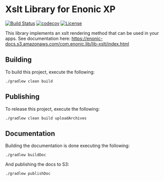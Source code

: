 Xslt Library for Enonic XP
==========================

[![Build Status](https://travis-ci.org/enonic/lib-xslt.svg?branch=master)](https://travis-ci.org/enonic/lib-xslt)
[![codecov](https://codecov.io/gh/enonic/lib-xslt/branch/master/graph/badge.svg)](https://codecov.io/gh/enonic/lib-xslt)
[![License](https://img.shields.io/github/license/enonic/lib-xslt.svg)](http://www.apache.org/licenses/LICENSE-2.0.html)

This library implements an xslt rendering method that can be used in your apps. See documentation
here: https://enonic-docs.s3.amazonaws.com/com.enonic.lib/lib-xslt/index.html


## Building

To build this project, execute the following:

```
./gradlew clean build
```

## Publishing

To release this project, execute the following:

```
./gradlew clean build uploadArchives
```

## Documentation

Building the documentation is done executing the following:

```
./gradlew buildDoc
```

And publishing the docs to S3:

```
./gradlew publishDoc
```

